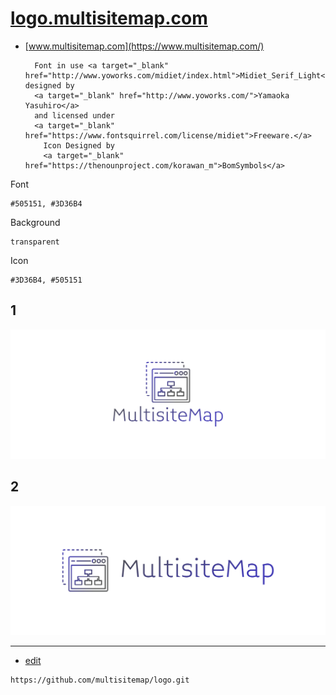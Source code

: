 # [logo.multisitemap.com](https://logo.multisitemap.com/)

+ [www.multisitemap.com](https://www.multisitemap.com/)


        Font in use <a target="_blank" href="http://www.yoworks.com/midiet/index.html">Midiet_Serif_Light</a> designed by
        <a target="_blank" href="http://www.yoworks.com/">Yamaoka Yasuhiro</a>
        and licensed under
        <a target="_blank" href="https://www.fontsquirrel.com/license/midiet">Freeware.</a>
          Icon Designed by
          <a target="_blank" href="https://thenounproject.com/korawan_m">BomSymbols</a>
          


Font

    #505151, #3D36B4

Background

    transparent

Icon

    #3D36B4, #505151



## 1
![1/cover.png](1/cover.png)

## 2
![2/cover.png](2/cover.png)



---
+ [edit](https://github.com/multisitemap/logo/edit/main/README.md)
```
https://github.com/multisitemap/logo.git
```

